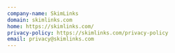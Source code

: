 ```yaml
---
company-name: SkimLinks
domain: skimlinks.com
home: https://skimlinks.com/
privacy-policy: https://skimlinks.com/privacy-policy
email: privacy@skimlinks.com
---
```




